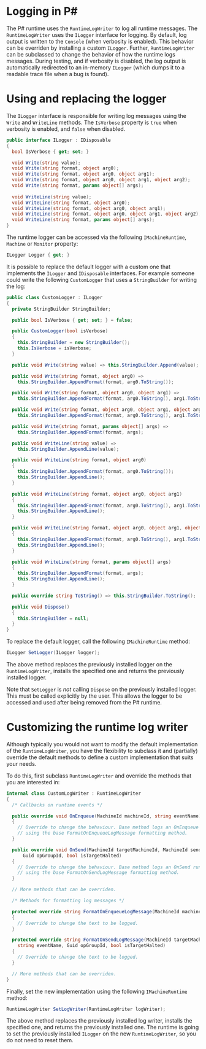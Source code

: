 Logging in P#
=============
The P# runtime uses the `RuntimeLogWriter` to log all runtime messages. The `RuntimeLogWriter` uses the `ILogger` interface for logging. By default, log output is written to the `Console` (when verbosity is enabled). This behavior can be overriden by installing a custom `ILogger`. Further, `RuntimeLogWriter` can be subclassed to change the behavior of how the runtime logs messages. During testing, and if verbosity is disabled, the log output is automatically redirected to an in-memory `ILogger` (which dumps it to a readable trace file when a bug is found). 

# Using and replacing the logger
The `ILogger` interface is responsible for writing log messages using the `Write` and `WriteLine` methods. The `IsVerbose` property is `true` when verbosity is enabled, and `false` when disabled.
```C#
public interface ILogger : IDisposable
{
  bool IsVerbose { get; set; }

  void Write(string value);
  void Write(string format, object arg0);
  void Write(string format, object arg0, object arg1);
  void Write(string format, object arg0, object arg1, object arg2);
  void Write(string format, params object[] args);
  
  void WriteLine(string value);
  void WriteLine(string format, object arg0);
  void WriteLine(string format, object arg0, object arg1);
  void WriteLine(string format, object arg0, object arg1, object arg2);
  void WriteLine(string format, params object[] args);
}
```

The runtime logger can be accessed via the following `IMachineRuntime`, `Machine` or `Monitor` property:
```C#
ILogger Logger { get; }
```

It is possible to replace the default logger with a custom one that implements the `ILogger` and `IDisposable` interfaces. For example someone could write the following `CustomLogger` that uses a `StringBuilder` for writing the log:
```C#
public class CustomLogger : ILogger
{
  private StringBuilder StringBuilder;

  public bool IsVerbose { get; set; } = false;

  public CustomLogger(bool isVerbose)
  {
    this.StringBuilder = new StringBuilder();
    this.IsVerbose = isVerbose;
  }

  public void Write(string value) => this.StringBuilder.Append(value);

  public void Write(string format, object arg0) =>
    this.StringBuilder.AppendFormat(format, arg0.ToString());

  public void Write(string format, object arg0, object arg1) =>
    this.StringBuilder.AppendFormat(format, arg0.ToString(), arg1.ToString());

  public void Write(string format, object arg0, object arg1, object arg2) =>
    this.StringBuilder.AppendFormat(format, arg0.ToString(), arg1.ToString(), arg2.ToString());

  public void Write(string format, params object[] args) =>
    this.StringBuilder.AppendFormat(format, args);

  public void WriteLine(string value) =>
    this.StringBuilder.AppendLine(value);

  public void WriteLine(string format, object arg0)
  {
    this.StringBuilder.AppendFormat(format, arg0.ToString());
    this.StringBuilder.AppendLine();
  }

  public void WriteLine(string format, object arg0, object arg1)
  {
    this.StringBuilder.AppendFormat(format, arg0.ToString(), arg1.ToString());
    this.StringBuilder.AppendLine();
  }

  public void WriteLine(string format, object arg0, object arg1, object arg2)
  {
    this.StringBuilder.AppendFormat(format, arg0.ToString(), arg1.ToString(), arg2.ToString());
    this.StringBuilder.AppendLine();
  }

  public void WriteLine(string format, params object[] args)
  {
    this.StringBuilder.AppendFormat(format, args);
    this.StringBuilder.AppendLine();
  }

  public override string ToString() => this.StringBuilder.ToString();

  public void Dispose()
  {
    this.StringBuilder = null;
  }
}
```

To replace the default logger, call the following `IMachineRuntime` method:
```C#
ILogger SetLogger(ILogger logger);
```
The above method replaces the previously installed logger on the `RuntimeLogWriter`, installs the specified one and returns the previously installed logger.

Note that `SetLogger` is _not_ calling `Dispose` on the previously installed logger. This must be called explicitly by the user. This allows the logger to be accessed and used after being removed from the P# runtime.

# Customizing the runtime log writer
Although typically you would not want to modify the default implementation of the `RuntimeLogWriter`, you have the flexibility to subclass it and (partially) override the default methods to define a custom implementation that suits your needs.

To do this, first subclass `RuntimeLogWriter` and override the methods that you are interested in:
```C#
internal class CustomLogWriter : RuntimeLogWriter
{
  /* Callbacks on runtime events */

  public override void OnEnqueue(MachineId machineId, string eventName)
  {
    // Override to change the behaviour. Base method logs an OnEnqueue runtime event
    // using the base FormatOnEnqueueLogMessage formatting method.
  }

  public override void OnSend(MachineId targetMachineId, MachineId senderId, string senderStateName, string eventName,
      Guid opGroupId, bool isTargetHalted)
  {
    // Override to change the behaviour. Base method logs an OnSend runtime event
    // using the base FormatOnSendLogMessage formatting method.
  }

  // More methods that can be overriden.

  /* Methods for formatting log messages */

  protected override string FormatOnEnqueueLogMessage(MachineId machineId, string eventName)
  {
    // Override to change the text to be logged.
  }

  protected override string FormatOnSendLogMessage(MachineId targetMachineId, MachineId senderId, string senderStateName,
    string eventName, Guid opGroupId, bool isTargetHalted)
  {
    // Override to change the text to be logged.
  }

  // More methods that can be overriden.
}
```

Finally, set the new implementation using the following `IMachineRuntime` method:
```C#
RuntimeLogWriter SetLogWriter(RuntimeLogWriter logWriter);
```
The above method replaces the previously installed log writer, installs the specified one, and returns the previously installed one. The runtime is going to set the previously installed `ILogger` on the new `RuntimeLogWriter`, so you do not need to reset them.

